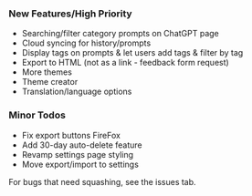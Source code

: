 ### New Features/High Priority
- Searching/filter category prompts on ChatGPT page
- Cloud syncing for history/prompts
- Display tags on prompts & let users add tags & filter by tag
- Export to HTML (not as a link - feedback form request)
- More themes
- Theme creator
- Translation/language options


### Minor Todos
- Fix export buttons FireFox
- Add 30-day auto-delete feature
- Revamp settings page styling
- Move export/import to settings

For bugs that need squashing, see the issues tab. 
